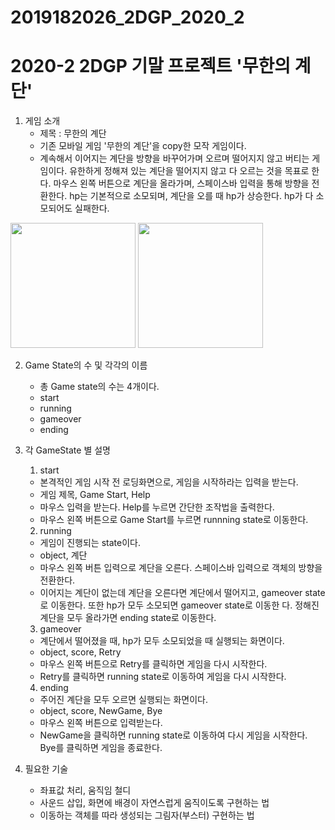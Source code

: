 # 2019182026_2DGP_2020_2

2020-2 2DGP 기말 프로젝트 '무한의 계단'
=======================================

1. 게임 소개
	- 제목 : 무한의 계단
	- 기존 모바일 게임 '무한의 계단'을 copy한 모작 게임이다.
	- 계속해서 이어지는 계단을 방향을 바꾸어가며 오르며 떨어지지 않고 버티는 게임이다. 유한하게 정해져 있는 계단을 떨어지지 않고 다 오르는 것을 목표로 한다. 마우스 왼쪽 버튼으로 계단을 올라가며, 스페이스바 입력을 통해 방향을 전환한다. hp는 기본적으로 소모되며, 계단을 오를 때 hp가 상승한다. hp가 다 소모되어도 실패한다.   
  
  <div>
  <img width = "200" src = "https://user-images.githubusercontent.com/71070963/94255192-d7c34d00-ff62-11ea-990d-2f0e84a8efd5.png">
  <img width = "200" src = "https://user-images.githubusercontent.com/71070963/94255201-d8f47a00-ff62-11ea-8f43-88b41b74b836.jpg">

     
2. Game State의 수 및 각각의 이름
	- 총 Game state의 수는 4개이다.
	- start
	- running
	- gameover
	- ending

    
3. 각 GameState 별 설명
	1) start
	- 본격적인 게임 시작 전 로딩화면으로, 게임을 시작하라는 입력을 받는다.
	- 게임 제목, Game Start, Help
	- 마우스 입력을 받는다. Help를 누르면 간단한 조작법을 출력한다.
	- 마우스 왼쪽 버튼으로 Game Start를 누르면 runnning state로 이동한다.
	
	
	2) running
	- 게임이 진행되는 state이다.
	- object, 계단
	- 마우스 왼쪽 버튼 입력으로 계단을 오른다.  스페이스바 입력으로 객체의 방향을 전환한다.
	- 이어지는 계단이 없는데 계단을 오른다면 계단에서 떨어지고, gameover state로 이동한다. 
    또한 hp가 모두 소모되면 gameover state로 이동한   다. 정해진 계단을 모두 올라가면 ending state로 이동한다.
    
    
	3) gameover
	- 계단에서 떨어졌을 때, hp가 모두 소모되었을 때 실행되는 화면이다.
	- object, score, Retry
	- 마우스 왼쪽 버튼으로 Retry를 클릭하면 게임을 다시 시작한다.
	- Retry를 클릭하면 running state로 이동하여 게임을 다시 시작한다.
    
    
	4) ending
	- 주어진 계단을 모두 오르면 실행되는 화면이다.
	- object, score, NewGame, Bye
	- 마우스 왼쪽 버튼으로 입력받는다.
	- NewGame을 클릭하면 running state로 이동하여 다시 게임을 시작한다. Bye를 클릭하면 게임을 종료한다.
    

4. 필요한 기술
	- 좌표값 처리, 움직임 철디
	- 사운드 삽입, 화면에 배경이 자연스럽게 움직이도록 구현하는 법
	- 이동하는 객체를 따라 생성되는 그림자(부스터) 구현하는 법
     
